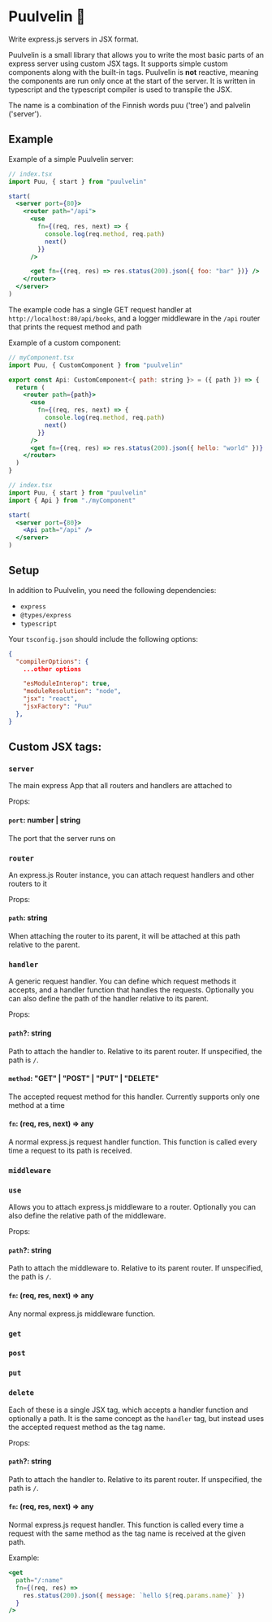 # Puulvelin 🌲

Write express.js servers in JSX format.

Puulvelin is a small library that allows you to write the most basic parts of an express server using custom JSX tags. It supports simple custom components along with the built-in tags. Puulvelin is **not** reactive, meaning the components are run only once at the start of the server. It is written in typescript and the typescript compiler is used to transpile the JSX.

The name is a combination of the Finnish words puu ('tree') and palvelin ('server').

## Example

Example of a simple Puulvelin server:

```jsx
// index.tsx
import Puu, { start } from "puulvelin"

start(
  <server port={80}>
    <router path="/api">
      <use
        fn={(req, res, next) => {
          console.log(req.method, req.path)
          next()
        }}
      />

      <get fn={(req, res) => res.status(200).json({ foo: "bar" })} />
    </router>
  </server>
)
```

The example code has a single GET request handler at `http://localhost:80/api/books`, and a logger middleware in the `/api` router that prints the request method and path

Example of a custom component:

```jsx
// myComponent.tsx
import Puu, { CustomComponent } from "puulvelin"

export const Api: CustomComponent<{ path: string }> = ({ path }) => {
  return (
    <router path={path}>
      <use
        fn={(req, res, next) => {
          console.log(req.method, req.path)
          next()
        }}
      />
      <get fn={(req, res) => res.status(200).json({ hello: "world" })} />
    </router>
  )
}
```

```jsx
// index.tsx
import Puu, { start } from "puulvelin"
import { Api } from "./myComponent"

start(
  <server port={80}>
    <Api path="/api" />
  </server>
)
```

## Setup

In addition to Puulvelin, you need the following dependencies:

- `express`
- `@types/express`
- `typescript`

Your `tsconfig.json` should include the following options:

```json
{
  "compilerOptions": {
    ...other options

    "esModuleInterop": true,
    "moduleResolution": "node",
    "jsx": "react",
    "jsxFactory": "Puu"
  },
}

```

## Custom JSX tags:

### `server`

The main express App that all routers and handlers are attached to

Props:

#### `port`: number | string

The port that the server runs on

### `router`

An express.js Router instance, you can attach request handlers and other routers to it

Props:

#### `path`: string

When attaching the router to its parent, it will be attached at this path relative to the parent.

### `handler`

A generic request handler. You can define which request methods it accepts, and a handler function that handles the requests. Optionally you can also define the path of the handler relative to its parent.

Props:

#### `path`?: string

Path to attach the handler to. Relative to its parent router. If unspecified, the path is `/`.

#### `method`: "GET" | "POST" | "PUT" | "DELETE"

The accepted request method for this handler. Currently supports only one method at a time

#### `fn`: (req, res, next) => any

A normal express.js request handler function. This function is called every time a request to its path is received.

### `middleware`

### `use`

Allows you to attach express.js middleware to a router. Optionally you can also define the relative path of the middleware.

Props:

#### `path`?: string

Path to attach the middleware to. Relative to its parent router. If unspecified, the path is `/`.

#### `fn`: (req, res, next) => any

Any normal express.js middleware function.

### `get`

### `post`

### `put`

### `delete`

Each of these is a single JSX tag, which accepts a handler function and optionally a path. It is the same concept as the `handler` tag, but instead uses the accepted request method as the tag name.

Props:

#### `path`?: string

Path to attach the handler to. Relative to its parent router. If unspecified, the path is `/`.

#### `fn`: (req, res, next) => any

Normal express.js request handler. This function is called every time a request with the same method as the tag name is received at the given path.

Example:

```jsx
<get
  path="/:name"
  fn={(req, res) =>
    res.status(200).json({ message: `hello ${req.params.name}` })
  }
/>
```
